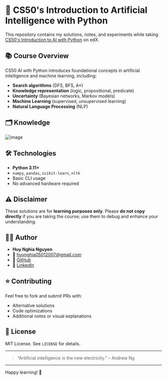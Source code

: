 # 🤖 CS50's Introduction to Artificial Intelligence with Python

This repository contains my solutions, notes, and experiments while taking [CS50's Introduction to AI with Python](https://cs50.harvard.edu/ai/) on edX.

## 📚 Course Overview

CS50 AI with Python introduces foundational concepts in artificial intelligence and machine learning, including:

- **Search algorithms** (DFS, BFS, A*)
- **Knowledge representation** (logic, propositional, predicate)
- **Uncertainty** (Bayesian networks, Markov models)
- **Machine Learning** (supervised, unsupervised learning)
- **Natural Language Processing** (NLP)

## 🗂️ Knowledge
![image](https://github.com/user-attachments/assets/9ba7bd2d-a626-40f8-b877-75e8c2adfe81)

## 🛠️ Technologies

- **Python 3.11+**
- `numpy`, `pandas`, `scikit-learn`, `nltk`
- Basic CLI usage
- No advanced hardware required

## ⚠️ Disclaimer

These solutions are for **learning purposes only**. Please **do not copy directly** if you are taking the course; use them to debug and enhance your understanding.

## 🧑‍💻 Author

- **Huy Nghia Nguyen**
- 📧 [huynghia05012007@gmail.com](mailto:huynghia05012007@gmail.com)
- 💼 [GitHub](https://github.com/trongnghia2007)
- 💼 [LinkedIn](https://www.linkedin.com/in/huy-nghia-nguyen-501010333/)

## ⭐️ Contributing

Feel free to fork and submit PRs with:
- Alternative solutions
- Code optimizations
- Additional notes or visual explanations

## 📜 License

MIT License. See `LICENSE` for details.

---

> “Artificial intelligence is the new electricity.” – Andrew Ng

---

Happy learning! 🚀
